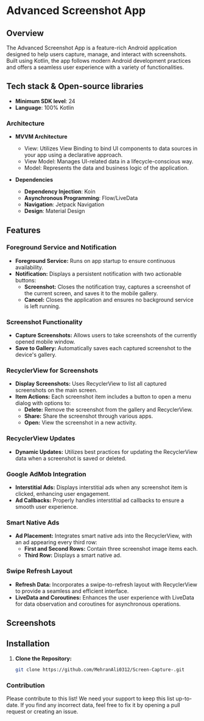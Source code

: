 # Advanced Screenshot App

## Overview

The Advanced Screenshot App is a feature-rich Android application designed to help users capture, manage, and interact with screenshots. Built using Kotlin, the app follows modern Android development practices and offers a seamless user experience with a variety of functionalities.

## Tech stack & Open-source libraries

- **Minimum SDK level**: 24
- **Language**: 100% Kotlin

### Architecture

- **MVVM Architecture**
  - View: Utilizes View Binding to bind UI components to data sources in your app using a declarative approach.
  - View Model: Manages UI-related data in a lifecycle-conscious way.
  - Model: Represents the data and business logic of the application.

- **Dependencies**
  - **Dependency Injection**: Koin
  - **Asynchronous Programming**: Flow/LiveData
  - **Navigation**: Jetpack Navigation
  - **Design**: Material Design

## Features

### Foreground Service and Notification
- **Foreground Service:** Runs on app startup to ensure continuous availability.
- **Notification:** Displays a persistent notification with two actionable buttons:
  - **Screenshot:** Closes the notification tray, captures a screenshot of the current screen, and saves it to the mobile gallery.
  - **Cancel:** Closes the application and ensures no background service is left running.

### Screenshot Functionality
- **Capture Screenshots:** Allows users to take screenshots of the currently opened mobile window.
- **Save to Gallery:** Automatically saves each captured screenshot to the device's gallery.

### RecyclerView for Screenshots
- **Display Screenshots:** Uses RecyclerView to list all captured screenshots on the main screen.
- **Item Actions:** Each screenshot item includes a button to open a menu dialog with options to:
  - **Delete:** Remove the screenshot from the gallery and RecyclerView.
  - **Share:** Share the screenshot through various apps.
  - **Open:** View the screenshot in a new activity.

### RecyclerView Updates
- **Dynamic Updates:** Utilizes best practices for updating the RecyclerView data when a screenshot is saved or deleted.

### Google AdMob Integration
- **Interstitial Ads:** Displays interstitial ads when any screenshot item is clicked, enhancing user engagement.
- **Ad Callbacks:** Properly handles interstitial ad callbacks to ensure a smooth user experience.

### Smart Native Ads
- **Ad Placement:** Integrates smart native ads into the RecyclerView, with an ad appearing every third row:
  - **First and Second Rows:** Contain three screenshot image items each.
  - **Third Row:** Displays a smart native ad.

### Swipe Refresh Layout
- **Refresh Data:** Incorporates a swipe-to-refresh layout with RecyclerView to provide a seamless and efficient interface.
- **LiveData and Coroutines:** Enhances the user experience with LiveData for data observation and coroutines for asynchronous operations.

## Screenshots


## Installation

1. **Clone the Repository:**
   ```bash
   git clone https://github.com/MehranAli0312/Screen-Capture-.git

### Contribution
Please contribute to this list! We need your support to keep this list up-to-date. If you find any incorrect data, feel free to fix it by opening a pull request or creating an issue.
